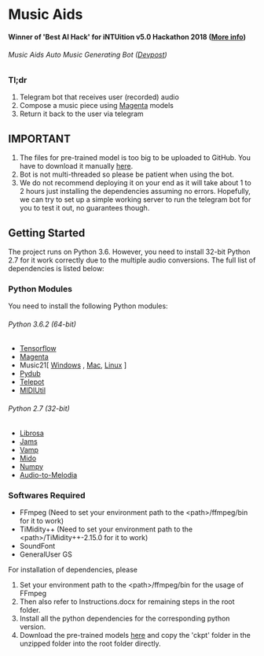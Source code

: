 # Music Aids

#### Winner of 'Best AI Hack' for iNTUition v5.0 Hackathon 2018 ([More info](https://intuitionv5.devpost.com/))

###### Music Aids Auto Music Generating Bot ([Devpost](https://devpost.com/software/musickeet))

### Tl;dr
1. Telegram bot that receives user (recorded) audio
2. Compose a music piece using [Magenta](https://github.com/tensorflow/magenta) models
3. Return it back to the user via telegram

## IMPORTANT
1. The files for pre-trained model is too big to be uploaded to GitHub. You have to download it manually [here]().
2. Bot is not multi-threaded so please be patient when using the bot.
3. We do not recommend deploying it on your end as it will take about 1 to 2 hours just installing the dependencies assuming no errors. Hopefully, we can try to set up a simple working server to run the telegram bot for you to test it out, no guarantees though.

## Getting Started

The project runs on Python 3.6. However, you need to install 32-bit Python 2.7 for it work correctly due to the multiple audio conversions. The full list of dependencies is listed below:

### Python Modules

You need to install the following Python modules:

###### Python 3.6.2 (64-bit)

* [Tensorflow](https://www.tensorflow.org/install/)
* [Magenta](https://github.com/tensorflow/magenta)
* Music21[ [Windows](http://web.mit.edu/music21/doc/installing/installWindows.html) , [Mac](http://web.mit.edu/music21/doc/installing/installMac.html), [Linux](http://web.mit.edu/music21/doc/installing/installLinux.html) ]
* [Pydub](https://pypi.org/project/pydub/)
* [Telepot](https://telepot.readthedocs.io/en/latest/)
* [MIDIUtil](https://pypi.org/project/MIDIUtil/)

###### Python 2.7 (32-bit)

* [Librosa](https://librosa.github.io/librosa/install.html)
* [Jams](https://pypi.org/project/jams/)
* [Vamp](https://pypi.org/project/vamp/)
* [Mido](https://pypi.org/project/mido/)
* [Numpy](https://scipy.org/install.html)
* [Audio-to-Melodia](http://www.justinsalamon.com/news/convert-audio-to-midi-melody-using-melodia)

### Softwares Required

* FFmpeg (Need to set your environment path to the \<path>/ffmpeg/bin for it to work)
* TiMidity++ (Need to set your environment path to the \<path>/TiMidity++-2.15.0 for it to work)
* SoundFont
* GeneralUser GS

For installation of dependencies, please
1. Set your environment path to the \<path>/ffmpeg/bin for the usage of FFmpeg
2. Then also refer to Instructions.docx for remaining steps in the root folder.
3. Install all the python dependencies for the corresponding python version.
4. Download the pre-trained models [here]() and copy the 'ckpt' folder in the unzipped folder into the root folder directly.
